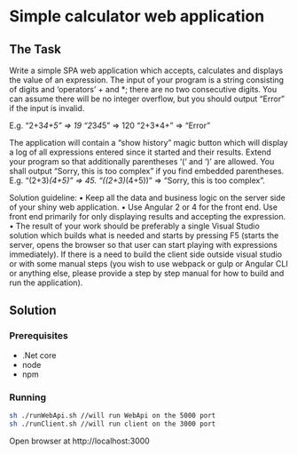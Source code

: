 # Simple calculator web application

## The Task

Write a simple SPA web application which accepts, calculates and displays the value of an expression. The input of your program is a string consisting of digits and ‘operators’ + and *; there are no two consecutive digits. You can assume there will be no integer overflow, but you should output “Error” if the input is invalid.
 
E.g.
“2+3*4+5” => 19
“2*3*4*5” => 120
“2+3*4+” => “Error”
 
The application will contain a “show history” magic button which will display a log of all expressions entered since it started and their results.
Extend your program so that additionally parentheses ‘(‘ and ‘)’ are allowed. You shall output “Sorry, this is too complex” if you find embedded parentheses.
E.g.
“(2+3)*(4+5)” => 45.
“((2+3)*(4+5))” => “Sorry, this is too complex”.

Solution guideline:
• Keep all the data and business logic on the server side of your shiny web application.
• Use Angular 2 or 4 for the front end. Use front end primarily for only displaying results and accepting the expression.
• The result of your work should be preferably a single Visual Studio solution which builds what is needed and starts by pressing F5 (starts the server, opens the browser so that user can start playing with expressions immediately). If there is a need to build the client side outside visual studio or with some manual steps (you wish to use webpack or gulp or Angular CLI or anything else, please provide a step by step manual for how to build and run the application).

## Solution

### Prerequisites

* .Net core
* node
* npm

### Running

```bash
sh ./runWebApi.sh //will run WebApi on the 5000 port
sh ./runClient.sh //will run client on the 3000 port
```
Open browser at http://localhost:3000